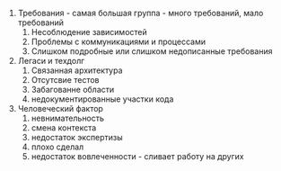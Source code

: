 1. Требования - самая большая группа - много требований, мало требований
	1. Несоблюдение зависимостей
	2. Проблемы с коммуникациями и процессами
	3. Слишком подробные или слишком недописанные требования
2. Легаси и техдолг
	1. Связанная архитектура
	2. Отсутсвие тестов
	3. Забагованне области
	4. недокументированные участки кода
3. Человеческий фактор
	1. невнимательность
	2. смена контекста
	3. недостаток экспертизы
	4. плохо сделал
	5. недостаток вовлеченности - сливает работу на других